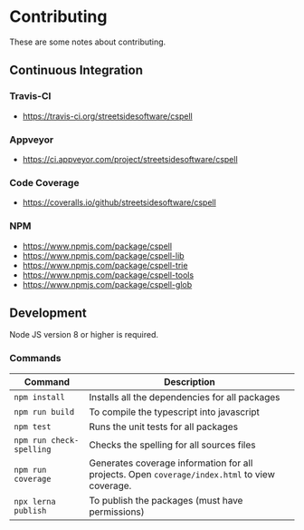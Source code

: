 # Contributing

These are some notes about contributing.

## Continuous Integration

### Travis-CI

-   https://travis-ci.org/streetsidesoftware/cspell

### Appveyor

-   https://ci.appveyor.com/project/streetsidesoftware/cspell

### Code Coverage

-   https://coveralls.io/github/streetsidesoftware/cspell

### NPM

-   https://www.npmjs.com/package/cspell
-   https://www.npmjs.com/package/cspell-lib
-   https://www.npmjs.com/package/cspell-trie
-   https://www.npmjs.com/package/cspell-tools
-   https://www.npmjs.com/package/cspell-glob

## Development

Node JS version 8 or higher is required.

### Commands

| Command                  | Description                                                                                   |
| ------------------------ | --------------------------------------------------------------------------------------------- |
| `npm install`            | Installs all the dependencies for all packages                                                |
| `npm run build`          | To compile the typescript into javascript                                                     |
| `npm test`               | Runs the unit tests for all packages                                                          |
| `npm run check-spelling` | Checks the spelling for all sources files                                                     |
| `npm run coverage`       | Generates coverage information for all projects. Open `coverage/index.html` to view coverage. |
| `npx lerna publish`      | To publish the packages (must have permissions)                                               |
